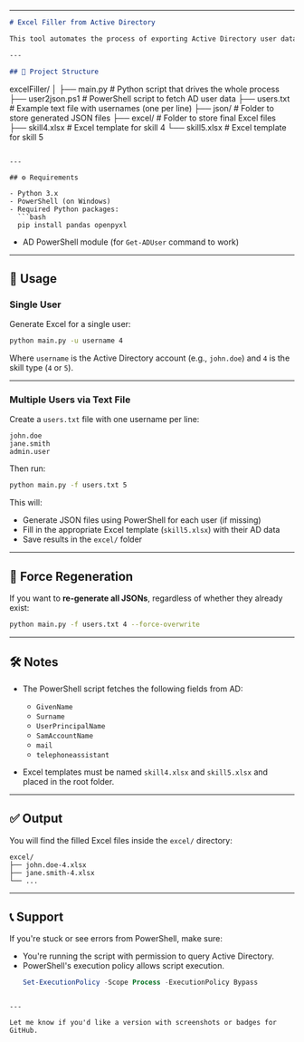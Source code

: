 
---

```markdown
# Excel Filler from Active Directory

This tool automates the process of exporting Active Directory user data to JSON files and populating Excel templates (Skill 4 or Skill 5) using that data.

---

## 📁 Project Structure

```
excelFiller/
│
├── main.py                # Python script that drives the whole process
├── user2json.ps1          # PowerShell script to fetch AD user data
├── users.txt              # Example text file with usernames (one per line)
├── json/                  # Folder to store generated JSON files
├── excel/                 # Folder to store final Excel files
├── skill4.xlsx            # Excel template for skill 4
└── skill5.xlsx            # Excel template for skill 5
```

---

## ⚙️ Requirements

- Python 3.x
- PowerShell (on Windows)
- Required Python packages:
  ```bash
  pip install pandas openpyxl
  ```
- AD PowerShell module (for `Get-ADUser` command to work)

---

## 📝 Usage

### Single User

Generate Excel for a single user:

```bash
python main.py -u username 4
```

Where `username` is the Active Directory account (e.g., `john.doe`) and `4` is the skill type (`4` or `5`).

---

### Multiple Users via Text File

Create a `users.txt` file with one username per line:

```
john.doe
jane.smith
admin.user
```

Then run:

```bash
python main.py -f users.txt 5
```

This will:
- Generate JSON files using PowerShell for each user (if missing)
- Fill in the appropriate Excel template (`skill5.xlsx`) with their AD data
- Save results in the `excel/` folder

---

## 🔄 Force Regeneration

If you want to **re-generate all JSONs**, regardless of whether they already exist:

```bash
python main.py -f users.txt 4 --force-overwrite
```

---

## 🛠 Notes

- The PowerShell script fetches the following fields from AD:
  - `GivenName`
  - `Surname`
  - `UserPrincipalName`
  - `SamAccountName`
  - `mail`
  - `telephoneassistant`

- Excel templates must be named `skill4.xlsx` and `skill5.xlsx` and placed in the root folder.

---

## ✅ Output

You will find the filled Excel files inside the `excel/` directory:

```
excel/
├── john.doe-4.xlsx
├── jane.smith-4.xlsx
└── ...
```

---

## 📞 Support

If you're stuck or see errors from PowerShell, make sure:
- You're running the script with permission to query Active Directory.
- PowerShell's execution policy allows script execution.
  ```powershell
  Set-ExecutionPolicy -Scope Process -ExecutionPolicy Bypass
  ```
```

---

Let me know if you'd like a version with screenshots or badges for GitHub.
